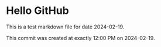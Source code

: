 # Hello GitHub
This is a test markdown file for date 2024-02-19.

This commit was created at exactly 12:00 PM on 2024-02-19.

